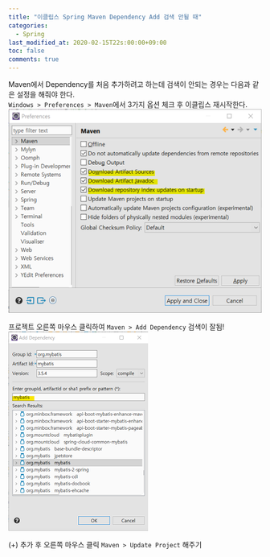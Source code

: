 ```yaml
---
title: "이클립스 Spring Maven Dependency Add 검색 안될 때"
categories:
  - Spring
last_modified_at: 2020-02-15T22s:00:00+09:00
toc: false
comments: true
---
```

Maven에서 Dependency를 처음 추가하려고 하는데 검색이 안되는 경우는 다음과 같은 설정을 해줘야 한다.     
`Windows > Preferences > Maven`에서 3가지 옵션 체크 후 이클립스 재시작한다.         
![주석 2020-02-26 215407](/assets/images/주석%202020-02-26%20215407_jklr8b755.png)





프로젝트 오른쪽 마우스 클릭하여 `Maven > Add Dependency` 검색이 잘됨!    
![주석 2020-02-26 215408](/assets/images/주석%202020-02-26%20215408_xezv5cygt.png)


(+) 추가 후 오른쪽 마우스 클릭 `Maven > Update Project` 해주기
